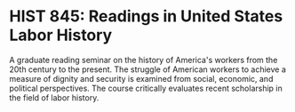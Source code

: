 # HIST 845: Readings in United States Labor History

A graduate reading seminar on the history of America's workers from the 20th century to the present. The struggle of American workers to achieve a measure of dignity and security is examined from social, economic, and political perspectives. The course critically evaluates recent scholarship in the field of labor history.